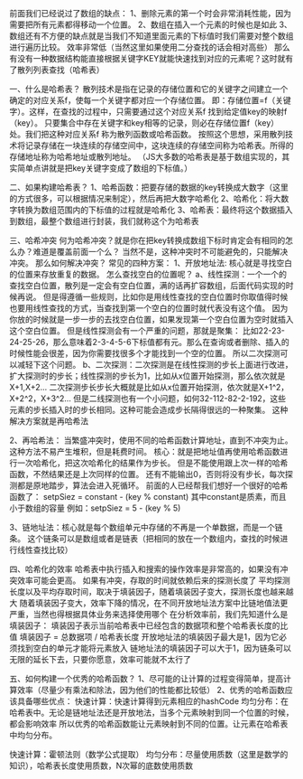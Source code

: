 前面我们已经说过了数组的缺点：
1、删除元素的第一个时会非常消耗性能，因为需要把所有元素都得移动一个位置。
2、数组在插入一个元素的时候也是如此
3、数组还有不方便的缺点就是当我们不知道里面元素的下标值时我们需要对整个数组进行遍历比较。
效率非常低（当然这里如果使用二分查找的话会相对高些）
那么有没有一种数据结构能直接根据关键字KEY就能快速找到对应的元素呢？这时就有了散列列表查找（哈希表）

一、什么是哈希表？
散列技术是指在记录的存储位置和它的关键字之间建立一个确定的对应关系f，使每一个关键字都对应一个存储位置。
即：存储位置=f（关键字）。这样，在查找的过程中，只需要通过这个对应关系f 找到给定值key的映射f（key）。
只要集合中存在关键字和key相等的记录，则必在存储位置f（key）处。我们把这种对应关系f 称为散列函数或哈希函数。
按照这个思想，采用散列技术将记录存储在一块连续的存储空间中，这块连续的存储空间称为哈希表。所得的存储地址称为哈希地址或散列地址。
（JS大多数的哈希表是基于数组实现的，其实简单点讲就是把key关键字变成了数组的下标值。）

二、如果构建哈希表？
1、哈希函数：把要存储的数据的key转换成大数字（这里的方式很多，可以根据情况来制定），然后再把大数字哈希化
2、哈希化：将大数字转换为数组范围内的下标值的过程就是哈希化
3、哈希表：最终将这个数据插入到数组，最整个数组进行封装，我们就称这个为哈希表


三、哈希冲突
何为哈希冲突？就是你在把key转换成数组下标时肯定会有相同的怎么办？难道是覆盖前面一个么？
当然不是，这种冲突时不可能避免的，只能解决冲突。
那么如何解决冲突？
常见的四种方案：
1、开放地址法: 核心就是寻找空白的位置来存放重复的数据。
怎么查找空白的位置呢？
a、线性探测：一个一个的查找空白位置，散列是一定会有空白位置，满的话再扩容数组，后面代码实现的时候再说。
但是得遵循一些规则，比如你是用线性查找的空白位置时你取值得时候也要用线性查找的方式，当查找到第一个空白的位置时就代表没有这个值。
因为你放的时候就是一步一步的去找空白位置，如果发现第一个空白位置为空时就插入这个空白位置。
但是线性探测会有一个严重的问题，那就是聚集：
比如22-23-24-25-26，那么意味着2-3-4-5-6下标值都有元。那么在查询或者删除、插入的时候性能会很差，因为你需要找很多个才能找到一个空的位置。
所以二次探测可以减轻下这个问题。
b、二次探测：二次探测是在线性探测的步长上面进行改进，扩大探测时的步长；线性探测的步长为1，比如从x位置开始探测，那么依次就是X+1,X+2...
二次探测步长步长大概就是比如从x位置开始探测，依次就是X+1^2，X+2^2，X+3^2...
但是二线探测也有一个小问题，如何32-112-82-2-192，这些元素的步长插入时的步长相同。这种可能会造成步长隔得很远的一种聚集。
这种解决方案就是再哈希法

2、再哈希法：
当繁盛冲突时，使用不同的哈希函数计算地址，直到不冲突为止。这种方法不易产生堆积，但是耗费时间。
核心：就是把地址值再使用哈希函数进行一次哈希化，把这次哈希化的结果作为步长。
但是不能使用跟上次一样的哈希函数，不然结果还是上次同样的位置。
还有不能输出0，否则将没有步长，每次探测都是原地踏步，算法会进入死循环。
前面的人已经帮我们想好一个很好的哈希函数了：
setpSiez = constant - (key % constant)
其中constant是质素，而且小于数组的容量
例如：setpSiez = 5 - (key % 5)

3、链地址法：核心就是每个数组单元中存储的不再是一个单数据，而是一个链条。
这个链条可以是数组或者是链表（把相同的放在一个数组内，查找的时候进行线性查找比较）


四、哈希化的效率
哈希表中执行插入和搜索的操作效率是非常高的，如果没有冲突效率可能会更高。
如果有冲突，存取的时间就依赖后来的探测长度了
平均探测长度以及平均存取时间，取决于填装因子，随着填装因子变大，探测长度也越来越大
随着填装因子变大，效率下降的情况，在不同开放地址法方案中比链地值法更严重，当然也得根据具体业务来选择使用哪个
在分析效率前，我们先知道什么是填装因子：
填装因子表示当前哈希表中已经包含的数据项和整个哈希表长度的比值
填装因子 = 总数据项 / 哈希表长度
开放地址法的填装因子最大是1，因为它必须找到空白的单元才能将元素放入
链地址法的填装因子可以大于1，因为链条可以无限的延长下去，只要你愿意，效率可能就不太行了


五、如何构建一个优秀的哈希函数？
1、尽可能的让计算的过程变得简单，提高计算效率（尽量少有乘法和除法，因为他们的性能都比较低）
2、优秀的哈希函数应该具备哪些优点：
   快速计算：快速计算得到元素相应的hashCode
   均匀分布：在哈希表中。无论是链地址法还是开放地法，当多个元素映射到同一个位置的时候，都会影响效率
   所以优秀的哈希函数能让元素映射到不同的位置。让元素在哈希表中均匀分布。

快速计算：霍顿法则（数学公式提取）
均匀分布：尽量使用质数（这里是数学的知识），哈希表长度使用质数，N次幂的底数使用质数





